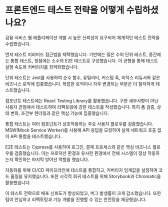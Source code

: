 # 프론트엔드 테스트 전략을 어떻게 수립하셨나요?

금융 서비스 웹 애플리케이션 개발 시 높은 신뢰성이 요구되어 체계적인 테스트 전략을 수립했습니다.

먼저 테스트 피라미드 접근법을 채택했습니다. 기반에는 많은 수의 단위 테스트, 중간에는 통합 테스트, 정점에는 소수의 E2E 테스트로 구성했습니다. 이 균형을 통해 테스트 실행 속도와 커버리지를 최적화했습니다.

단위 테스트는 Jest를 사용하여 순수 함수, 유틸리티, 커스텀 훅, 리덕스 리듀서와 같은 비즈니스 로직에 집중했습니다. 복잡한 로직이나 자주 변경되는 부분은 더 철저하게 테스트했습니다.

컴포넌트 테스트에는 React Testing Library를 활용했습니다. 구현 세부사항이 아닌 사용자 관점에서 테스트하여 리팩토링에 강한 테스트를 작성했습니다. 특히 폼 검증, 상태 변화, 조건부 렌더링과 같은 핵심 기능에 집중했습니다.

통합 테스트는 여러 컴포넌트가 상호작용하는 주요 사용자 플로우를 검증했습니다. MSW(Mock Service Worker)를 사용해 API 응답을 모킹하여 실제 네트워크 호출 없이 API 통합을 테스트했습니다.

E2E 테스트는 Cypress를 사용하여 로그인, 결제 프로세스와 같은 핵심 비즈니스 플로우를 검증했습니다. 이는 프로덕션 환경과 유사한 환경에서 전체 시스템이 정상 작동하는지 확인하는 마지막 방어선 역할을 했습니다.

자동화를 위해 CI/CD 파이프라인에 테스트를 통합하고, 커버리지 임계값을 설정하여 코드 품질을 유지했습니다. 또한 시각적 회귀 테스트를 위해 Storybook과 Chromatic을 활용했습니다.

이 테스트 전략으로 배포 신뢰도가 향상되었고, 버그 발생률이 크게 감소했습니다. 또한 팀이 안심하고 리팩토링과 기능 개발을 진행할 수 있는 안전망을 제공했습니다.